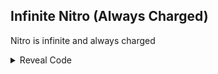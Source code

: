 ## Infinite Nitro (Always Charged)

Nitro is infinite and always charged

<details>
<summary>Reveal Code</summary>

```armv7
040145B0 C022C140
040145B4 D03E0050
```
</details>